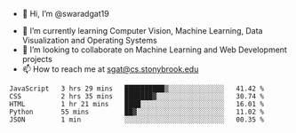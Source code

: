 - 👋 Hi, I’m @swaradgat19
<!-- - 👀 I’m interested in  -->
- 🌱 I’m currently learning Computer Vision, Machine Learning, Data Visualization and Operating Systems
- 💞️ I’m looking to collaborate on Machine Learning and Web Development projects 
- 📫 How to reach me at sgat@cs.stonybrook.edu

<!--START_SECTION:waka-->

```text
JavaScript   3 hrs 29 mins   ██████████▒░░░░░░░░░░░░░░   41.42 %
CSS          2 hrs 35 mins   ███████▓░░░░░░░░░░░░░░░░░   30.74 %
HTML         1 hr 21 mins    ████░░░░░░░░░░░░░░░░░░░░░   16.01 %
Python       55 mins         ██▓░░░░░░░░░░░░░░░░░░░░░░   11.02 %
JSON         1 min           ░░░░░░░░░░░░░░░░░░░░░░░░░   00.35 %
```

<!--END_SECTION:waka-->

<!---
swaradgat19/swaradgat19 is a ✨ special ✨ repository because its `README.md` (this file) appears on your GitHub profile.
You can click the Preview link to take a look at your changes.
--->
